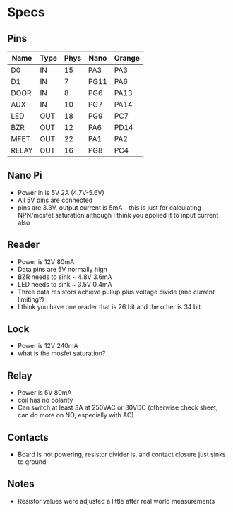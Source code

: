 # Specs

## Pins

Name  | Type | Phys | Nano | Orange
---   | ---  | ---  | ---  | ---
D0    | IN   | 15   | PA3  | PA3
D1    | IN   | 7    | PG11 | PA6
DOOR  | IN   | 8    | PG6  | PA13
AUX   | IN   | 10   | PG7  | PA14
LED   | OUT  | 18   | PG9  | PC7
BZR   | OUT  | 12   | PA6  | PD14
MFET  | OUT  | 22   | PA1  | PA2
RELAY | OUT  | 16   | PG8  | PC4

## Nano Pi

  * Power in is 5V 2A (4.7V-5.6V)
  * All 5V pins are connected
  * pins are 3.3V, output current is 5mA - this is just for calculating NPN/mosfet saturation
    although I think you applied it to input current also

## Reader

  * Power is 12V 80mA
  * Data pins are 5V normally high
  * BZR needs to sink ~ 4.8V 3.6mA
  * LED needs to sink ~ 3.5V 0.4mA
  * Three data resistors achieve pullup plus voltage divide (and current limiting?)
  * I think you have one reader that is 26 bit and the other is 34 bit

## Lock

  * Power is 12V 240mA
  * what is the mosfet saturation?

## Relay

  * Power is 5V 80mA
  * coil has no polarity
  * Can switch at least 3A at 250VAC or 30VDC
    (otherwise check sheet, can do more on NO, especially with AC)

## Contacts

  * Board is not powering, resistor divider is,
    and contact closure just sinks to ground

## Notes

  * Resistor values were adjusted a little after real world measurements
